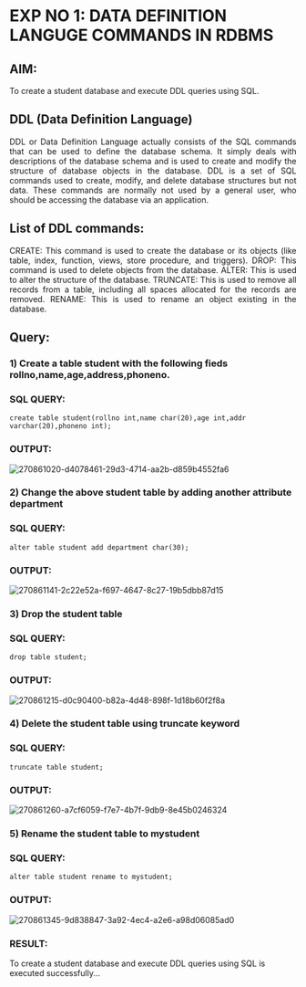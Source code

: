 # EXP NO 1: DATA DEFINITION LANGUGE COMMANDS IN RDBMS

## AIM:
To create a student database and execute DDL queries using SQL.


## DDL (Data Definition Language)
<div align="justify">
DDL or Data Definition Language actually consists of the SQL commands that can be used to define the database schema. It simply deals with descriptions of the database schema and is used to create and modify the structure of database objects in the database. DDL is a set of SQL commands used to create, modify, and delete database structures but not data. These commands are normally not used by a general user, who should be accessing the database via an application.
</div>
 
## List of DDL commands: 
<div align="justify">
CREATE: This command is used to create the database or its objects (like table, index, function, views, store procedure, and triggers).
DROP: This command is used to delete objects from the database.
ALTER: This is used to alter the structure of the database.
TRUNCATE: This is used to remove all records from a table, including all spaces allocated for the records are removed.
RENAME: This is used to rename an object existing in the database.
</div>

## Query:
### 1) Create a table student with the following fieds rollno,name,age,address,phoneno.

### SQL QUERY: 

```
create table student(rollno int,name char(20),age int,addr varchar(20),phoneno int);
```
### OUTPUT:

![270861020-d4078461-29d3-4714-aa2b-d859b4552fa6](https://github.com/Thilagavathi7/G2_DBMS/assets/119407159/08fe00da-36f2-45df-8ee5-1163cbb374d2)

### 2) Change the above student table by adding another attribute department

### SQL QUERY: 
```
alter table student add department char(30);
```
### OUTPUT:

![270861141-2c22e52a-f697-4647-8c27-19b5dbb87d15](https://github.com/Thilagavathi7/G2_DBMS/assets/119407159/05b6a6a0-ec9f-4d1f-8270-000d7322a91d)

### 3) Drop the student table
 
### SQL QUERY: 
```
drop table student;
```

### OUTPUT:

![270861215-d0c90400-b82a-4d48-898f-1d18b60f2f8a](https://github.com/Thilagavathi7/G2_DBMS/assets/119407159/59009b4a-b66a-4ecc-82ff-9f1dd18b209a)

### 4) Delete the student table using truncate keyword

### SQL QUERY: 
```
truncate table student;
```

### OUTPUT:

![270861260-a7cf6059-f7e7-4b7f-9db9-8e45b0246324](https://github.com/Thilagavathi7/G2_DBMS/assets/119407159/77735bba-2e32-4e3e-95a6-c345e917c3eb)

### 5) Rename the student table to mystudent

### SQL QUERY: 
```
alter table student rename to mystudent;
```
### OUTPUT:

![270861345-9d838847-3a92-4ec4-a2e6-a98d06085ad0](https://github.com/Thilagavathi7/G2_DBMS/assets/119407159/20291795-8a9a-4ef0-885c-bb74d3591129)

### RESULT:

To create a student database and execute DDL queries using SQL is executed successfully...
